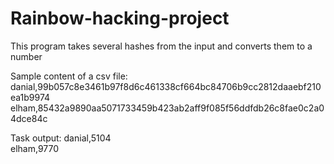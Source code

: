 # Rainbow-hacking-project
This program takes several hashes from the input and converts them to a number

Sample content of a csv file:
danial,99b057c8e3461b97f8d6c461338cf664bc84706b9cc2812daaebf210ea1b9974
elham,85432a9890aa5071733459b423ab2aff9f085f56ddfdb26c8fae0c2a04dce84c

Task output:
danial,5104                                                      
elham,9770
